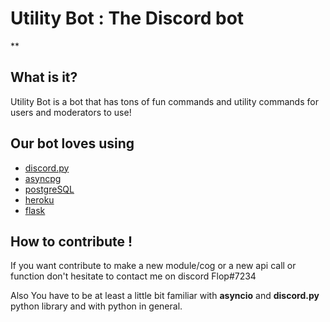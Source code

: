 # Utility Bot : The Discord bot
**

## What is it?
Utility Bot is a bot that has tons of fun commands and utility commands for users and moderators to use!


## Our bot loves using

- [discord.py](https://github.com/Rapptz/discord.py)
- [asyncpg](https://github.com/MagicStack/asyncpg)
- [postgreSQL](https://www.postgresql.org/)
- [heroku](https://dashboard.heroku.com/)
- [flask](https://github.com/pallets/flask)

## How to contribute !

If you want contribute to make a new module/cog or a new api call or function don't hesitate to contact me on discord
Flop#7234 

Also You have to be at least a little bit familiar with **asyncio** and **discord.py** python library 
and with python in general.
